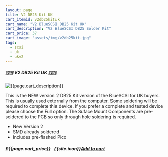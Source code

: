 ```yaml
---
layout: page
title: V2 DB25 Kit UK
cart_itemid: v2db25kituk
cart_name: "V2 BlueSCSI DB25 Kit UK"
cart_description: "V2 BlueSCSI DB25 Solder Kit"
cart_price: 37
cart_image: "assets/img/v2db25kit.jpg"
tags: 
  - scsi
  - uk
  - ukv2
---
```


##### 🇬🇧 V2 DB25 Kit UK 🇬🇧

![{{page.cart_description}}]({{page.cart_image}})

This is the NEW version 2 DB25 Kit version of the BlueSCSI for UK buyers. This is usually used externally from the computer. Some soldering will be required to complete this device. If you prefer a complete and tested device please choose the Full option. The Suface Mount Components are pre-soldered to the PCB so only through hole soldering is required.

* New Version 2
* SMD already soldered
* Includes pre-flashed Pico

##### £{{page.cart_price}} &nbsp; {{site.icon}}[Add to cart](/cart#{{page.cart_itemid}})